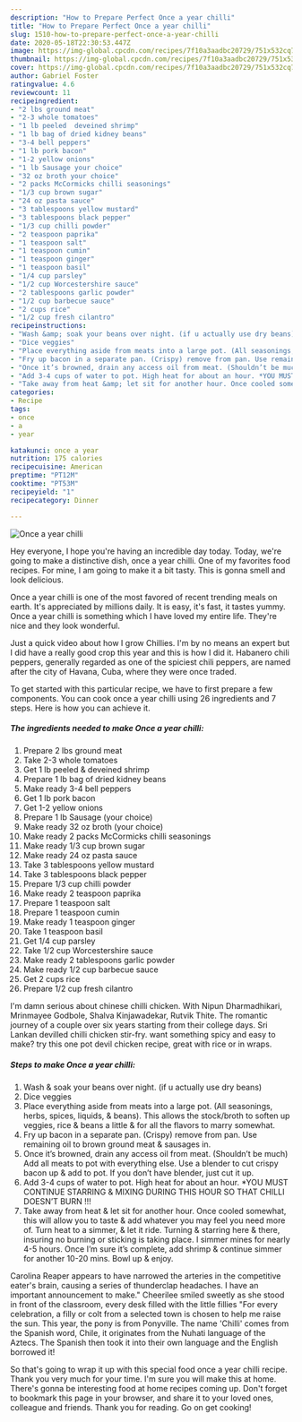 ```yaml
---
description: "How to Prepare Perfect Once a year chilli"
title: "How to Prepare Perfect Once a year chilli"
slug: 1510-how-to-prepare-perfect-once-a-year-chilli
date: 2020-05-18T22:30:53.447Z
image: https://img-global.cpcdn.com/recipes/7f10a3aadbc20729/751x532cq70/once-a-year-chilli-recipe-main-photo.jpg
thumbnail: https://img-global.cpcdn.com/recipes/7f10a3aadbc20729/751x532cq70/once-a-year-chilli-recipe-main-photo.jpg
cover: https://img-global.cpcdn.com/recipes/7f10a3aadbc20729/751x532cq70/once-a-year-chilli-recipe-main-photo.jpg
author: Gabriel Foster
ratingvalue: 4.6
reviewcount: 11
recipeingredient:
- "2 lbs ground meat"
- "2-3 whole tomatoes"
- "1 lb peeled  deveined shrimp"
- "1 lb bag of dried kidney beans"
- "3-4 bell peppers"
- "1 lb pork bacon"
- "1-2 yellow onions"
- "1 lb Sausage your choice"
- "32 oz broth your choice"
- "2 packs McCormicks chilli seasonings"
- "1/3 cup brown sugar"
- "24 oz pasta sauce"
- "3 tablespoons yellow mustard"
- "3 tablespoons black pepper"
- "1/3 cup chilli powder"
- "2 teaspoon paprika"
- "1 teaspoon salt"
- "1 teaspoon cumin"
- "1 teaspoon ginger"
- "1 teaspoon basil"
- "1/4 cup parsley"
- "1/2 cup Worcestershire sauce"
- "2 tablespoons garlic powder"
- "1/2 cup barbecue sauce"
- "2 cups rice"
- "1/2 cup fresh cilantro"
recipeinstructions:
- "Wash &amp; soak your beans over night. (if u actually use dry beans)"
- "Dice veggies"
- "Place everything aside from meats into a large pot. (All seasonings, herbs, spices, liquids, &amp; beans). This allows the stock/broth to soften up veggies, rice &amp; beans a little &amp; for all the flavors to marry somewhat."
- "Fry up bacon in a separate pan. (Crispy) remove from pan. Use remaining oil to brown ground meat &amp; sausages in."
- "Once it’s browned, drain any access oil from meat. (Shouldn’t be much) Add all meats to pot with everything else. Use a blender to cut crispy bacon up &amp; add to pot. If you don’t have blender, just cut it up."
- "Add 3-4 cups of water to pot. High heat for about an hour. *YOU MUST CONTINUE STARRING &amp; MIXING DURING THIS HOUR SO THAT CHILLI DOESN’T BURN !!!"
- "Take away from heat &amp; let sit for another hour. Once cooled somewhat, this will allow you to taste &amp; add whatever you may feel you need more of. Turn heat to a simmer, &amp; let it ride. Turning &amp; starring here &amp; there, insuring no burning or sticking is taking place. I simmer mines for nearly 4-5 hours. Once I’m sure it’s complete, add shrimp &amp; continue simmer for another 10-20 mins. Bowl up &amp; enjoy."
categories:
- Recipe
tags:
- once
- a
- year

katakunci: once a year 
nutrition: 175 calories
recipecuisine: American
preptime: "PT12M"
cooktime: "PT53M"
recipeyield: "1"
recipecategory: Dinner

---
```



![Once a year chilli](https://img-global.cpcdn.com/recipes/7f10a3aadbc20729/751x532cq70/once-a-year-chilli-recipe-main-photo.jpg)

Hey everyone, I hope you're having an incredible day today. Today, we're going to make a distinctive dish, once a year chilli. One of my favorites food recipes. For mine, I am going to make it a bit tasty. This is gonna smell and look delicious.

Once a year chilli is one of the most favored of recent trending meals on earth. It's appreciated by millions daily. It is easy, it's fast, it tastes yummy. Once a year chilli is something which I have loved my entire life. They're nice and they look wonderful.

Just a quick video about how I grow Chillies. I&#39;m by no means an expert but I did have a really good crop this year and this is how I did it. Habanero chili peppers, generally regarded as one of the spiciest chili peppers, are named after the city of Havana, Cuba, where they were once traded.


To get started with this particular recipe, we have to first prepare a few components. You can cook once a year chilli using 26 ingredients and 7 steps. Here is how you can achieve it.

<!--inarticleads1-->

##### The ingredients needed to make Once a year chilli:

1. Prepare 2 lbs ground meat
1. Take 2-3 whole tomatoes
1. Get 1 lb peeled &amp; deveined shrimp
1. Prepare 1 lb bag of dried kidney beans
1. Make ready 3-4 bell peppers
1. Get 1 lb pork bacon
1. Get 1-2 yellow onions
1. Prepare 1 lb Sausage (your choice)
1. Make ready 32 oz broth (your choice)
1. Make ready 2 packs McCormicks chilli seasonings
1. Make ready 1/3 cup brown sugar
1. Make ready 24 oz pasta sauce
1. Take 3 tablespoons yellow mustard
1. Take 3 tablespoons black pepper
1. Prepare 1/3 cup chilli powder
1. Make ready 2 teaspoon paprika
1. Prepare 1 teaspoon salt
1. Prepare 1 teaspoon cumin
1. Make ready 1 teaspoon ginger
1. Take 1 teaspoon basil
1. Get 1/4 cup parsley
1. Take 1/2 cup Worcestershire sauce
1. Make ready 2 tablespoons garlic powder
1. Make ready 1/2 cup barbecue sauce
1. Get 2 cups rice
1. Prepare 1/2 cup fresh cilantro


I&#39;m damn serious about chinese chilli chicken. With Nipun Dharmadhikari, Mrinmayee Godbole, Shalva Kinjawadekar, Rutvik Thite. The romantic journey of a couple over six years starting from their college days. Sri Lankan devilled chilli chicken stir-fry. want something spicy and easy to make? try this one pot devil chicken recipe, great with rice or in wraps. 

<!--inarticleads2-->

##### Steps to make Once a year chilli:

1. Wash &amp; soak your beans over night. (if u actually use dry beans)
1. Dice veggies
1. Place everything aside from meats into a large pot. (All seasonings, herbs, spices, liquids, &amp; beans). This allows the stock/broth to soften up veggies, rice &amp; beans a little &amp; for all the flavors to marry somewhat.
1. Fry up bacon in a separate pan. (Crispy) remove from pan. Use remaining oil to brown ground meat &amp; sausages in.
1. Once it’s browned, drain any access oil from meat. (Shouldn’t be much) Add all meats to pot with everything else. Use a blender to cut crispy bacon up &amp; add to pot. If you don’t have blender, just cut it up.
1. Add 3-4 cups of water to pot. High heat for about an hour. *YOU MUST CONTINUE STARRING &amp; MIXING DURING THIS HOUR SO THAT CHILLI DOESN’T BURN !!!
1. Take away from heat &amp; let sit for another hour. Once cooled somewhat, this will allow you to taste &amp; add whatever you may feel you need more of. Turn heat to a simmer, &amp; let it ride. Turning &amp; starring here &amp; there, insuring no burning or sticking is taking place. I simmer mines for nearly 4-5 hours. Once I’m sure it’s complete, add shrimp &amp; continue simmer for another 10-20 mins. Bowl up &amp; enjoy.


Carolina Reaper appears to have narrowed the arteries in the competitive eater&#39;s brain, causing a series of thunderclap headaches. I have an important announcement to make.&#34; Cheerilee smiled sweetly as she stood in front of the classroom, every desk filled with the little fillies &#34;For every celebration, a filly or colt from a selected town is chosen to help me raise the sun. This year, the pony is from Ponyville. The name &#39;Chilli&#39; comes from the Spanish word, Chile, it originates from the Nuhati language of the Aztecs. The Spanish then took it into their own language and the English borrowed it! 

So that's going to wrap it up with this special food once a year chilli recipe. Thank you very much for your time. I'm sure you will make this at home. There's gonna be interesting food at home recipes coming up. Don't forget to bookmark this page in your browser, and share it to your loved ones, colleague and friends. Thank you for reading. Go on get cooking!
